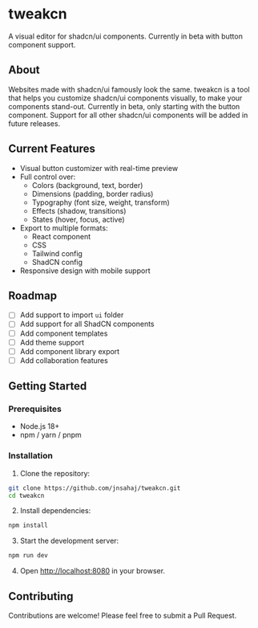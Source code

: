 # tweakcn

A visual editor for shadcn/ui components. Currently in beta with button component support.

## About

Websites made with shadcn/ui famously look the same. tweakcn is a tool that helps you customize shadcn/ui components visually, to make your components stand-out.
Currently in beta, only starting with the button component. Support for all other shadcn/ui components will be added in future releases.

## Current Features

- Visual button customizer with real-time preview
- Full control over:
  - Colors (background, text, border)
  - Dimensions (padding, border radius)
  - Typography (font size, weight, transform)
  - Effects (shadow, transitions)
  - States (hover, focus, active)
- Export to multiple formats:
  - React component
  - CSS
  - Tailwind config
  - ShadCN config
- Responsive design with mobile support

## Roadmap

- [ ] Add support to import `ui` folder
- [ ] Add support for all ShadCN components
- [ ] Add component templates
- [ ] Add theme support
- [ ] Add component library export
- [ ] Add collaboration features

## Getting Started

### Prerequisites

- Node.js 18+ 
- npm / yarn / pnpm

### Installation

1. Clone the repository:
```bash
git clone https://github.com/jnsahaj/tweakcn.git
cd tweakcn
```

2. Install dependencies:
```bash
npm install
```

3. Start the development server:
```bash
npm run dev
```

4. Open [http://localhost:8080](http://localhost:8080) in your browser.

## Contributing

Contributions are welcome! Please feel free to submit a Pull Request.
